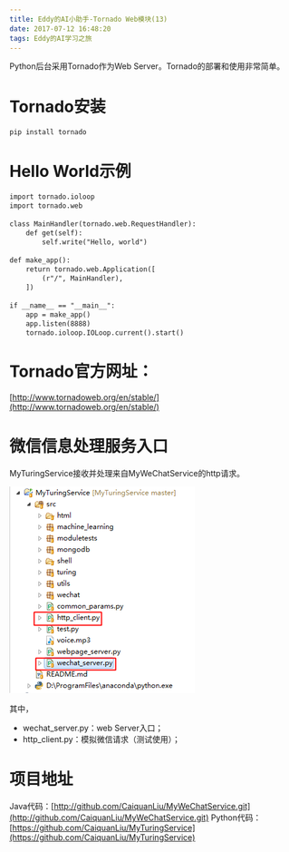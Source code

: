 ```yaml
---
title: Eddy的AI小助手-Tornado Web模块(13)
date: 2017-07-12 16:48:20
tags: Eddy的AI学习之旅
---
```

Python后台采用Tornado作为Web Server。Tornado的部署和使用非常简单。
# Tornado安装
    pip install tornado

# Hello World示例

    import tornado.ioloop
    import tornado.web

    class MainHandler(tornado.web.RequestHandler):
        def get(self):
            self.write("Hello, world")

    def make_app():
        return tornado.web.Application([
            (r"/", MainHandler),
        ])

    if __name__ == "__main__":
        app = make_app()
        app.listen(8888)
        tornado.ioloop.IOLoop.current().start()

# Tornado官方网址：
[http://www.tornadoweb.org/en/stable/](http://www.tornadoweb.org/en/stable/)

# 微信信息处理服务入口
MyTuringService接收并处理来自MyWeChatService的http请求。

![微信信息处理服务入口](Eddy的AI小助手-Tornado-Web模块-13/微信信息处理服务入口.png)

其中，

* wechat_server.py：web Server入口；
* http_client.py：模拟微信请求（测试使用）；

# 项目地址
Java代码：[http://github.com/CaiquanLiu/MyWeChatService.git](http://github.com/CaiquanLiu/MyWeChatService.git)
Python代码：[https://github.com/CaiquanLiu/MyTuringService](https://github.com/CaiquanLiu/MyTuringService)